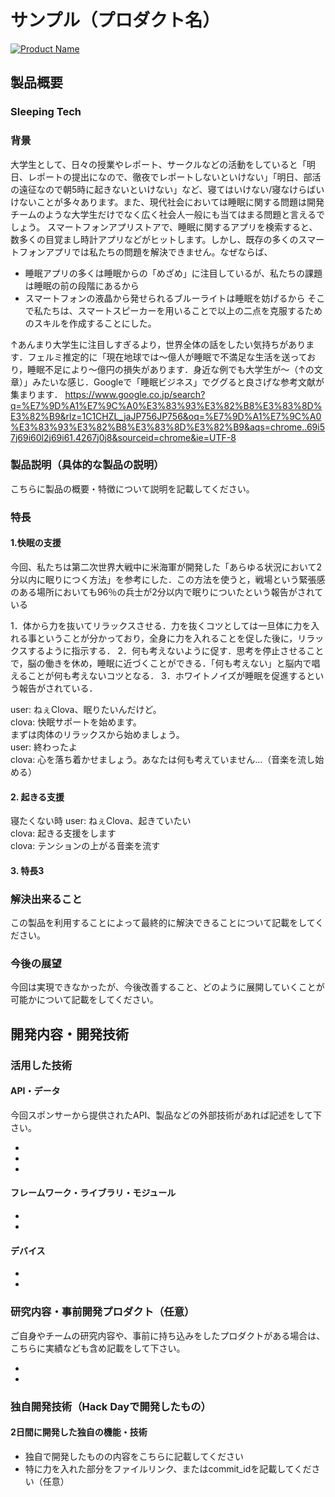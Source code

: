 # サンプル（プロダクト名）


[![Product Name](image.png)](https://www.youtube.com/watch?v=G5rULR53uMk)

## 製品概要
### Sleeping Tech

### 背景
大学生として、日々の授業やレポート、サークルなどの活動をしていると「明日、レポートの提出になので、徹夜でレポートしないといけない」「明日、部活の遠征なので朝5時に起きないといけない」など、寝てはいけない/寝なけらばいけないことが多々あります。また、現代社会においては睡眠に関する問題は開発チームのような大学生だけでなく広く社会人一般にも当てはまる問題と言えるでしょう。
スマートフォンアプリストアで、睡眠に関するアプリを検索すると、数多くの目覚まし時計アプリなどがヒットします。しかし、既存の多くのスマートフォンアプリでは私たちの問題を解決できません。なぜならば、
- 睡眠アプリの多くは睡眠からの「めざめ」に注目しているが、私たちの課題は睡眠の前の段階にあるから
- スマートフォンの液晶から発せられるブルーライトは睡眠を妨げるから
そこで私たちは、スマートスピーカーを用いることで以上の二点を克服するためのスキルを作成することにした。

↑あんまり大学生に注目しすぎるより，世界全体の話をしたい気持ちがあります．フェルミ推定的に「現在地球では～億人が睡眠で不満足な生活を送っており，睡眠不足により～億円の損失があります．身近な例でも大学生が～（↑の文章）」みたいな感じ．Googleで「睡眠ビジネス」でググると良さげな参考文献が集まります．
https://www.google.co.jp/search?q=%E7%9D%A1%E7%9C%A0%E3%83%93%E3%82%B8%E3%83%8D%E3%82%B9&rlz=1C1CHZL_jaJP756JP756&oq=%E7%9D%A1%E7%9C%A0%E3%83%93%E3%82%B8%E3%83%8D%E3%82%B9&aqs=chrome..69i57j69i60l2j69i61.4267j0j8&sourceid=chrome&ie=UTF-8



### 製品説明（具体的な製品の説明）
こちらに製品の概要・特徴について説明を記載してください。

### 特長

#### 1.快眠の支援
今回、私たちは第二次世界大戦中に米海軍が開発した「あらゆる状況において2分以内に眠りにつく方法」を参考にした．この方法を使うと，戦場という緊張感のある場所においても96％の兵士が2分以内で眠りについたという報告がされている<br> 

1．体から力を抜いてリラックスさせる．力を抜くコツとしては一旦体に力を入れる事ということが分かっており，全身に力を入れることを促した後に，リラックスするように指示する．
2．何も考えないように促す．思考を停止させることで，脳の働きを休め，睡眠に近づくことができる．「何も考えない」と脳内で唱えることが何も考えないコツとなる．
3．ホワイトノイズが睡眠を促進するという報告がされている．
      


user: ねぇClova、眠りたいんだけど。<br>
clova: 快眠サポートを始めます。　<br>
      まずは肉体のリラックスから始めましょう。<br>
user: 終わったよ<br>
clova: 心を落ち着かせましょう。あなたは何も考えていません...（音楽を流し始める）<br>



#### 2. 起きる支援
寝たくない時
user: ねぇClova、起きていたい<br>
clova: 起きる支援をします<br>
clova: テンションの上がる音楽を流す


#### 3. 特長3 

### 解決出来ること
この製品を利用することによって最終的に解決できることについて記載をしてください。

### 今後の展望
今回は実現できなかったが、今後改善すること、どのように展開していくことが可能かについて記載をしてください。


## 開発内容・開発技術
### 活用した技術
#### API・データ
今回スポンサーから提供されたAPI、製品などの外部技術があれば記述をして下さい。

* 
* 
* 

#### フレームワーク・ライブラリ・モジュール
* 
* 

#### デバイス
* 
* 

### 研究内容・事前開発プロダクト（任意）
ご自身やチームの研究内容や、事前に持ち込みをしたプロダクトがある場合は、こちらに実績なども含め記載をして下さい。

* 
* 


### 独自開発技術（Hack Dayで開発したもの）
#### 2日間に開発した独自の機能・技術
* 独自で開発したものの内容をこちらに記載してください
* 特に力を入れた部分をファイルリンク、またはcommit_idを記載してください（任意）
